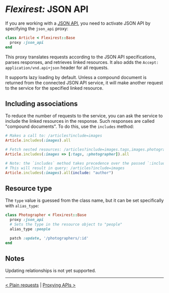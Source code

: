 # *Flexirest:* JSON API

If you are working with a [JSON API](http://jsonapi.org), you need to activate JSON API by specifying the `json_api` proxy:

```ruby
class Article < Flexirest::Base
  proxy :json_api
end
```

This proxy translates requests according to the JSON API specifications, parses responses, and retrieves linked resources. It also adds the `Accept: application/vnd.api+json` header for all requests.

It supports lazy loading by default. Unless a compound document is returned from the connected JSON API service, it will make another request to the service for the specified linked resource.


## Including associations

To reduce the number of requests to the service, you can ask the service to include the linked resources in the response. Such responses are called "compound documents". To do this, use the `includes` method:

```ruby
# Makes a call to: /articles?include=images
Article.includes(:images).all

# Fetch nested resources: /articles?include=images.tags,images.photographer
Article.includes(:images => [:tags, :photographer]).all

# Note: the `includes` method takes precedence over the passed `:include` parameter.
# This will result in query: /articles?include=images
Article.includes(:images).all(include: "author")
```

## Resource type

The `type` value is guessed from the class name, but it can be set specifically with `alias_type`:

```ruby
class Photographer < Flexirest::Base
  proxy :json_api
  # Sets the type in the resource object to "people"
  alias_type :people

  patch :update, '/photographers/:id'
end
```


## Notes

Updating relationships is not yet supported.


-----

[< Plain requests](plain-requests.md) | [Proxying APIs >](proxying-apis.md)
